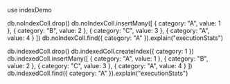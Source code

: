 use indexDemo


db.noIndexColl.drop()
db.noIndexColl.insertMany([
  { category: "A", value: 1 },
  { category: "B", value: 2 },
  { category: "C", value: 3 },
  { category: "A", value: 4 }
])
db.noIndexColl.find({ category: "A" }).explain("executionStats")



db.indexedColl.drop()
db.indexedColl.createIndex({ category: 1 })
db.indexedColl.insertMany([
  { category: "A", value: 1 },
  { category: "B", value: 2 },
  { category: "C", value: 3 },
  { category: "A", value: 4 }
])
db.indexedColl.find({ category: "A" }).explain("executionStats")





